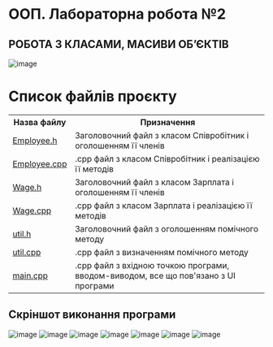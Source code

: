 # ООП. Лабораторна робота №2
РОБОТА З КЛАСАМИ, МАСИВИ ОБ’ЄКТІВ
-----

![image](https://user-images.githubusercontent.com/105464154/197334217-182bcfee-d7fb-4fa4-87c8-cbf4338952be.png)

<h1>Список файлів проєкту</h1>

<table>
  <tr>
    <th>Назва файлу</th>
    <th>Призначення</th>
  </tr>
  
  <tr>
    <td><a href = "https://github.com/YurijKryshtof0222/OOPLaba2/blob/master/LABA2/Employee.h">Employee.h</a></td>
    <td>Заголовочний файл з класом Співробітник і оголошенням її членів</td>
  </tr>
  
  <tr>
    <td><a href = "https://github.com/YurijKryshtof0222/OOPLaba2/blob/master/LABA2/Employee.h">Employee.cpp</a></td>
    <td>.cpp файл з класом Співробітник і реалізацією її методів</td>
  </tr>
  
  <tr>
    <td><a href = "https://github.com/YurijKryshtof0222/OOPLaba2/blob/master/LABA2/Wage.h">Wage.h</a></td>
    <td>Заголовочний файл з класом Зарплата і оголошенням її членів</td>
  </tr>
  
  <tr>
    <td><a href = "https://github.com/YurijKryshtof0222/OOPLaba2/blob/master/LABA2/Wage.h">Wage.cpp</a></td>
    <td>.cpp файл з класом Зарплата і реалізацією її методів</td>
  </tr>
  
  <tr>
    <td><a href = "https://github.com/YurijKryshtof0222/OOPLaba2/blob/master/LABA2/util.h">util.h</a></td>
    <td>Заголовочний файл з оголошенням помічного методу</td>
  </tr>
  
  <tr>
    <td><a href = "https://github.com/YurijKryshtof0222/OOPLaba2/blob/master/LABA2/util.cpp">util.cpp</a></td>
    <td>.cpp файл з визначенням помічного методу</td>
  </tr>
  
  <tr>
    <td><a href = "https://github.com/YurijKryshtof0222/OOPLaba2/blob/master/LABA2/main.cpp">main.cpp</a></td>
    <td>.cpp файл з вхідною точкою програми, вводом-виводом, все що пов'язано з UI програми</td>
  </tr>
</table>

<h2>Скріншот виконання програми</h1>

![image](https://user-images.githubusercontent.com/105464154/197337936-195fb8fd-be30-4c18-8a7d-98556c8cd4b1.png)
![image](https://user-images.githubusercontent.com/105464154/197338153-560531a7-9790-44ba-ba06-ae0955db9b32.png)
![image](https://user-images.githubusercontent.com/105464154/197338257-6caa6b35-9b76-4b27-b19b-62b07ce2215e.png)
![image](https://user-images.githubusercontent.com/105464154/197338482-fc193a41-8b25-408b-95fe-24ce1a45a657.png)
![image](https://user-images.githubusercontent.com/105464154/197338581-c153a2b0-59d5-4724-b291-ae0fc30f8f5f.png)
![image](https://user-images.githubusercontent.com/105464154/197338693-176bbe27-51b4-497d-b41b-502262e036e6.png)
![image](https://user-images.githubusercontent.com/105464154/197338750-9ff62dec-37fb-4822-aacb-664b2669a770.png)


